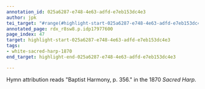 ```yaml
---
annotation_id: 025a6287-e748-4e63-adfd-e7eb153dc4e3
author: jpk
tei_target: "#range(#highlight-start-025a6287-e748-4e63-adfd-e7eb153dc4e3, #highlight-end-025a6287-e748-4e63-adfd-e7eb153dc4e3)"
annotated_page: rdx_r8sw8.p.idp17977600
page_index: 47
target: highlight-start-025a6287-e748-4e63-adfd-e7eb153dc4e3
tags:
- white-sacred-harp-1870
end_target: highlight-end-025a6287-e748-4e63-adfd-e7eb153dc4e3

---
```

Hymn attribution reads "Baptist Harmony, p. 356." in the 1870 *Sacred Harp*.